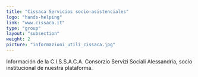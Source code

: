 ```yaml
---
title: "Cissaca Servicios socio-asistenciales"
logo: "hands-helping"
link: "www.cissaca.it"
type: "group"
layout: "subsection"
weight: 2
picture: "informazioni_utili_cissaca.jpg"
---
```


Información de la C.I.S.S.A.C.A. Consorzio Servizi Sociali Alessandria, socio institucional de nuestra plataforma.
